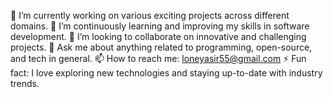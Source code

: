 🔭 I’m currently working on various exciting projects across different domains.
🌱 I’m continuously learning and improving my skills in software development.
👯 I’m looking to collaborate on innovative and challenging projects.
💬 Ask me about anything related to programming, open-source, and tech in general.
📫 How to reach me: loneyasir55@gmail.com
⚡ Fun fact: I love exploring new technologies and staying up-to-date with industry trends.
